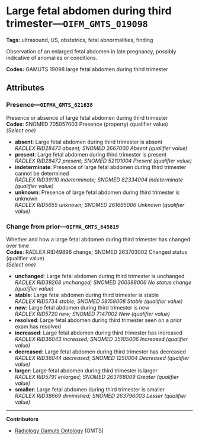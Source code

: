 # Large fetal abdomen during third trimester—`OIFM_GMTS_019098`

**Tags:** ultrasound, US, obstetrics, fetal abnormalities, finding

Observation of an enlarged fetal abdomen in late pregnancy, possibly indicative of anomalies or conditions.

**Codes:** GAMUTS 19098 large fetal abdomen during third trimester

## Attributes

### Presence—`OIFMA_GMTS_621638`

Presence or absence of large fetal abdomen during third trimester  
**Codes**: SNOMED 705057003 Presence (property) (qualifier value)  
*(Select one)*

- **absent**: Large fetal abdomen during third trimester is absent  
_RADLEX RID28473 absent; SNOMED 2667000 Absent (qualifier value)_
- **present**: Large fetal abdomen during third trimester is present  
_RADLEX RID28472 present; SNOMED 52101004 Present (qualifier value)_
- **indeterminate**: Presence of large fetal abdomen during third trimester cannot be determined  
_RADLEX RID39110 indeterminate; SNOMED 82334004 Indeterminate (qualifier value)_
- **unknown**: Presence of large fetal abdomen during third trimester is unknown  
_RADLEX RID5655 unknown; SNOMED 261665006 Unknown (qualifier value)_

### Change from prior—`OIFMA_GMTS_645819`

Whether and how a large fetal abdomen during third trimester has changed over time  
**Codes**: RADLEX RID49896 change; SNOMED 263703002 Changed status (qualifier value)  
*(Select one)*

- **unchanged**: Large fetal abdomen during third trimester is unchanged  
_RADLEX RID39268 unchanged; SNOMED 260388006 No status change (qualifier value)_
- **stable**: Large fetal abdomen during third trimester is stable  
_RADLEX RID5734 stable; SNOMED 58158008 Stable (qualifier value)_
- **new**: Large fetal abdomen during third trimester is new  
_RADLEX RID5720 new; SNOMED 7147002 New (qualifier value)_
- **resolved**: Large fetal abdomen during third trimester seen on a prior exam has resolved  
- **increased**: Large fetal abdomen during third trimester has increased  
_RADLEX RID36043 increased; SNOMED 35105006 Increased (qualifier value)_
- **decreased**: Large fetal abdomen during third trimester has decreased  
_RADLEX RID36044 decreased; SNOMED 1250004 Decreased (qualifier value)_
- **larger**: Large fetal abdomen during third trimester is larger  
_RADLEX RID5791 enlarged; SNOMED 263768009 Greater (qualifier value)_
- **smaller**: Large fetal abdomen during third trimester is smaller  
_RADLEX RID38669 diminished; SNOMED 263796003 Lesser (qualifier value)_

---

**Contributors**

- [Radiology Gamuts Ontology](https://gamuts.net/) (GMTS)